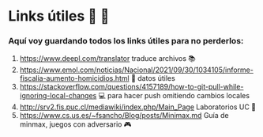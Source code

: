 # Links útiles 🔗 🤙
### Aquí voy guardando todos los links útiles para no perderlos:
1. https://www.deepl.com/translator traduce archivos 📚
2. https://www.emol.com/noticias/Nacional/2021/09/30/1034105/informe-fiscalia-aumento-homicidios.html 📰 datos útiles
3. https://stackoverflow.com/questions/4157189/how-to-git-pull-while-ignoring-local-changes 💻 para hacer push omitiendo cambios locales 
4. http://srv2.fis.puc.cl/mediawiki/index.php/Main_Page Laboratorios UC :microscope:
5. https://www.cs.us.es/~fsancho/Blog/posts/Minimax.md Guía de minmax, juegos con adversario 🎮
